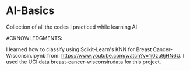 # AI-Basics
Collection of all the codes I practiced while learning AI

ACKNOWLEDGMENTS:

I learned how to classify using Scikit-Learn's KNN for Breast Cancer-Wisconsin.ipynb from: https://www.youtube.com/watch?v=1i0zu9jHN6U. I used the UCI data breast-cancer-wisconsin.data for this project.
